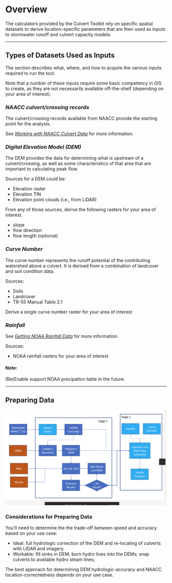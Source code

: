 # Overview

The calculators provided by the Culvert Toolkit rely on specific spatial datasets to derive location-specific parameters that are then used as inputs to stormwater runoff and culvert capacity models.

---
## Types of Datasets Used as Inputs

The section describes what, where, and how to acquire the various inputs required to run the tool. 

Note that a number of these inputs require some basic competency in GIS to create, as they are not necessarily available off-the-shelf (depending on your area of interest).

### *NAACC culvert/crossing records*

The culvert/crossing records available from NAACC provide the starting point for the analysis.

See *[Working with NAACC Culvert Data](naacc-table.md)* for more information.

### *Digital Elevation Model (DEM)*

The DEM provides the data for determining what is upstream of a culvert/crossing, as well as some characteristics of that area that are important to calculating peak flow.

Sources for a DEM could be:

* Elevation raster
* Elevation TIN
* Elevation point clouds (i.e., from LiDAR)

From any of those sources, derive the following rasters for your area of interest.

* slope
* flow direction
* flow length (optional)

### *Curve Number*

The curve number represents the runoff potential of the contributing watershed above a culvert. It is derived from a combination of landcover and soil condition data.

Sources:

* Soils
* Landcover
* TR-55 Manual Table 2.1

Derive a single curve number raster for your area of interest

### *Rainfall*

See *[Getting NOAA Rainfall Data](noaa-rainfall.md)* for more information.

Sources: 

* NOAA rainfall rasters for your area of interest

#### Note:

(Re)Enable support NOAA precipation table in the future.

---

## Preparing Data

![](assets/workflow.png)

### Considerations for Preparing Data

You'll need to determine the the trade-off between speed and accuracy based on your use case:

* Ideal: full hydrologic correction of the DEM and re-locating of culverts with LIDAR and imagery
* Workable: fill sinks in DEM; burn hydro lines into the DEMs; snap culverts to available hydro steam lines; 

The best approach for determining DEM hydrologic-accuracy and NAACC location-correctedness depends on your use case.